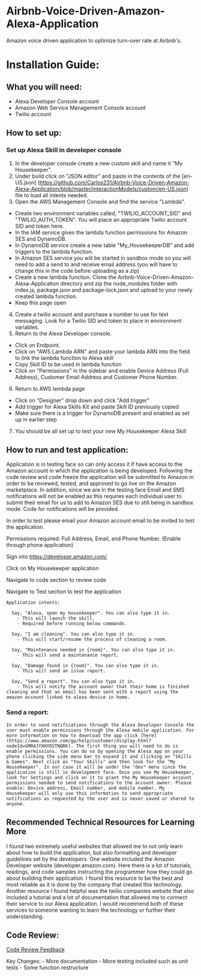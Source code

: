 # Airbnb-Voice-Driven-Amazon-Alexa-Application
Amazon voice driven application to optimize turn-over rate at Airbnb's.

# Installation Guide:

## What you will need:
  - Alexa Developer Console account
  - Amazon Web Service Management Console account
  - Twilio account

## How to set up:

  ### Set up Alexa Skill in developer console
  
1. In the developer console create a new custom skill and name it "My Housekeeper". 
2. Under build click on "JSON editor" and paste in the contents of the [en-US.json] (https://github.com/Carlos231/Airbnb-Voice-Driven-Amazon-Alexa-Application/blob/master/interactionModels/custom/en-US.json) file to load all intents needed.
3. Open the AWS Management Console and find the service "Lambda".
  * Create two environment variables called, "TWILIO_ACCOUNT_SID" and "TWILIO_AUTH_TOKEN". You will place an appropriate Twilio account SID and token here.
  * In the IAM service gives the lambda function permissions for Amazon SES and DynamoDB.
  * In DynamoDB service create a new table "My_HousekeeperDB" and add triggers to the lambda function.
  * In Amazon SES service you will be started in sandbox mode so you will need to add a send to and receive email address (you will have to change this in the code before uploading as a zip)
  * Create a new lambda function. Clone the Airbnb-Voice-Driven-Amazon-Alexa-Application directory and zip the node_modules folder with index.js, package.json and package-lock.json and upload to your newly created lambda function.
  * Keep this page open
4. Create a twilio account and purchase a number to use for text messaging. Look for a Twilio SID and token to place in environment variables.
5. Return to the Alexa Developer console.
  * Click on Endpoint.
  * Click on "AWS Lambda ARN" and paste your lambda ARN into the field to link the lambda function to Alexa skill
  * Copy Skill ID to be used in lambda function
  * Click on "Permissions" in the sidebar and enable Device Address (Full Address), Customer Email Address and Customer Phone Number.
6. Return to AWS lambda page
  * Click on "Designer" drop down and click "Add trigger"
  * Add trigger for Alexa Skills Kit and paste Skill ID previously copied
  * Make sure there is a trigger for DynamoDB present and enabled as set up in earlier step
7. You should be all set up to test your new My Housekeeper Alexa Skill

## How to run and test application:
  Application is in testing face so can only access it if have access to the Amazon account in which the application is being developed. Following the code review and code freeze the application will be submitted to Amazon in order to be reviewed, tested, and approved to go live on the Amazon marketplace. In addition, since we are in the testing face Email and SMS notifications will not be enabled as this requires each individual user to submit their email for us to add to Amazon SES due to still being in sandbox mode. Code for notifications will be provided.
  
  In order to test please email your Amazon account email to be invited to test the application. 
  
  Permissions required: Full Address, Email, and Phone Number. (Enable through phone application)
  
  Sign into https://developer.amazon.com/
  
  Click on My Housekeeper application
  
  Navigate to code section to review code
  
  Navigate to Test section to test the application
  
    Application intents: 
    
      Say, "Alexa, open my housekeeper". You can also type it in.
        - This will launch the skill.
        - Required before running below commands.
        
      Say, "I am cleaning". You can also type it in.
        - This will start/resume the process of cleaning a room.
      
      Say, "Maintenance needed in {room}". You can also type it in.
        - This will send a maintenance report.
        
      Say, "Damage found in {room}". You can also type it in.
        - This will send an issue report.
        
      Say, "Send a report". You can also type it in.
        - This will notify the account owner that their home is finished cleaning and that an email has been sent with a report using the amazon account linked to alexa device in home.
    
### Send a report:
    In order to send notifications through the Alexa Developer Console the user must enable permissions through the Alexa mobile application. For more information on how to download the app click [here](https://www.amazon.com/gp/help/customer/display.html?nodeId=GMR4JYXHYDSTNQRK). The first thing you will need to do is enable permissions. You can do so by opening the Alexa app on your phone clicking the side menu bar to expand it and clicking on "Skills & Games". Next click on "Your Skills" and then look for the "My Housekeeper". In our case it will be under the "dev" menu since the application is still in development face. Once you see My Housekeeper, look for Settings and click on it to grant the My Housekeeper account permissions needed to send notifications to the account owner. Please enable: Device address, Email number, and mobile number. My Housekeeper will only use this information to send appropriate notifications as requested by the user and is never saved or shared to anyone.

## Recommended Technical Resources for Learning More

  I found two extremely useful websites that allowed me to not only learn about how to build the application, but also formatting and developer guidelines set by the developers. One website included the Amazon Developer website (developer.amazon.com). Here there is a lot of tutorials, readings, and code samples instructing the programmer how they could go about building their application. I found this resource to be the best and most reliable as it is done by the company that created this technology. Another resource I found helpful was the twilio companies website that also included a tutorial and a lot of documentation that allowed me to connect their service to our Alexa application. I would recommend both of these services to someone wanting to learn the technology or further their understanding.

## Code Review: 

[Code Review Feedback](https://github.com/Carlos231/Airbnb-Voice-Driven-Amazon-Alexa-Application/blob/master/Assignments/Code%20Review%20Response%20for%20CS6.pdf)
  
  Key Changes:
    - More documentation
    - More testing included such as unit tests
    - Some function restructure 



